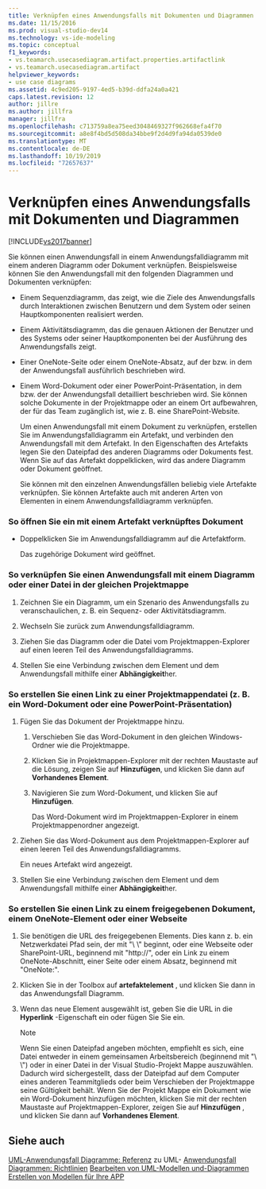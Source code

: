 ```yaml
---
title: Verknüpfen eines Anwendungsfalls mit Dokumenten und Diagrammen | Microsoft-Dokumentation
ms.date: 11/15/2016
ms.prod: visual-studio-dev14
ms.technology: vs-ide-modeling
ms.topic: conceptual
f1_keywords:
- vs.teamarch.usecasediagram.artifact.properties.artifactlink
- vs.teamarch.usecasediagram.artifact
helpviewer_keywords:
- use case diagrams
ms.assetid: 4c9ed205-9197-4ed5-b39d-ddfa24a0a421
caps.latest.revision: 12
author: jillre
ms.author: jillfra
manager: jillfra
ms.openlocfilehash: c713759a8ea75eed3048469327f962668efa4f70
ms.sourcegitcommit: a8e8f4bd5d508da34bbe9f2d4d9fa94da0539de0
ms.translationtype: MT
ms.contentlocale: de-DE
ms.lasthandoff: 10/19/2019
ms.locfileid: "72657637"
---
```

# <a name="link-a-use-case-to-documents-and-diagrams"></a>Verknüpfen eines Anwendungsfalls mit Dokumenten und Diagrammen
[!INCLUDE[vs2017banner](../includes/vs2017banner.md)]

Sie können einen Anwendungsfall in einem Anwendungsfalldiagramm mit einem anderen Diagramm oder Dokument verknüpfen. Beispielsweise können Sie den Anwendungsfall mit den folgenden Diagrammen und Dokumenten verknüpfen:

- Einem Sequenzdiagramm, das zeigt, wie die Ziele des Anwendungsfalls durch Interaktionen zwischen Benutzern und dem System oder seinen Hauptkomponenten realisiert werden.

- Einem Aktivitätsdiagramm, das die genauen Aktionen der Benutzer und des Systems oder seiner Hauptkomponenten bei der Ausführung des Anwendungsfalls zeigt.

- Einer OneNote-Seite oder einem OneNote-Absatz, auf der bzw. in dem der Anwendungsfall ausführlich beschrieben wird.

- Einem Word-Dokument oder einer PowerPoint-Präsentation, in dem bzw. der der Anwendungsfall detailliert beschrieben wird. Sie können solche Dokumente in der Projektmappe oder an einem Ort aufbewahren, der für das Team zugänglich ist, wie z. B. eine SharePoint-Website.

  Um einen Anwendungsfall mit einem Dokument zu verknüpfen, erstellen Sie im Anwendungsfalldiagramm ein Artefakt, und verbinden den Anwendungsfall mit dem Artefakt. In den Eigenschaften des Artefakts legen Sie den Dateipfad des anderen Diagramms oder Dokuments fest. Wenn Sie auf das Artefakt doppelklicken, wird das andere Diagramm oder Dokument geöffnet.

  Sie können mit den einzelnen Anwendungsfällen beliebig viele Artefakte verknüpfen. Sie können Artefakte auch mit anderen Arten von Elementen in einem Anwendungsfalldiagramm verknüpfen.

### <a name="to-open-a-document-associated-with-an-artifact"></a>So öffnen Sie ein mit einem Artefakt verknüpftes Dokument

- Doppelklicken Sie im Anwendungsfalldiagramm auf die Artefaktform.

     Das zugehörige Dokument wird geöffnet.

### <a name="to-link-a-use-case-to-a-diagram-or-file-in-the-same-solution"></a>So verknüpfen Sie einen Anwendungsfall mit einem Diagramm oder einer Datei in der gleichen Projektmappe

1. Zeichnen Sie ein Diagramm, um ein Szenario des Anwendungsfalls zu veranschaulichen, z. B. ein Sequenz- oder Aktivitätsdiagramm.

2. Wechseln Sie zurück zum Anwendungsfalldiagramm.

3. Ziehen Sie das Diagramm oder die Datei vom Projektmappen-Explorer auf einen leeren Teil des Anwendungsfalldiagramms.

4. Stellen Sie eine Verbindung zwischen dem Element und dem Anwendungsfall mithilfe einer **Abhängigkeit**her.

### <a name="to-link-to-a-solution-file-such-as-a-word-document-or-powerpoint-presentation"></a>So erstellen Sie einen Link zu einer Projektmappendatei (z. B. ein Word-Dokument oder eine PowerPoint-Präsentation)

1. Fügen Sie das Dokument der Projektmappe hinzu.

    1. Verschieben Sie das Word-Dokument in den gleichen Windows-Ordner wie die Projektmappe.

    2. Klicken Sie in Projektmappen-Explorer mit der rechten Maustaste auf die Lösung, zeigen Sie auf **Hinzufügen**, und klicken Sie dann auf **Vorhandenes Element**.

    3. Navigieren Sie zum Word-Dokument, und klicken Sie auf **Hinzufügen**.

         Das Word-Dokument wird im Projektmappen-Explorer in einem Projektmappenordner angezeigt.

2. Ziehen Sie das Word-Dokument aus dem Projektmappen-Explorer auf einen leeren Teil des Anwendungsfalldiagramms.

     Ein neues Artefakt wird angezeigt.

3. Stellen Sie eine Verbindung zwischen dem Element und dem Anwendungsfall mithilfe einer **Abhängigkeit**her.

### <a name="to-link-to-a-shared-document-onenote-element-or-web-page"></a>So erstellen Sie einen Link zu einem freigegebenen Dokument, einem OneNote-Element oder einer Webseite

1. Sie benötigen die URL des freigegebenen Elements. Dies kann z. b. ein Netzwerkdatei Pfad sein, der mit "\\ \\" beginnt, oder eine Webseite oder SharePoint-URL, beginnend mit "http://", oder ein Link zu einem OneNote-Abschnitt, einer Seite oder einem Absatz, beginnend mit "OneNote:".

2. Klicken Sie in der Toolbox auf **artefaktelement** , und klicken Sie dann in das Anwendungsfall Diagramm.

3. Wenn das neue Element ausgewählt ist, geben Sie die URL in die **Hyperlink** -Eigenschaft ein oder fügen Sie Sie ein.

    > [!NOTE]
    > Wenn Sie einen Dateipfad angeben möchten, empfiehlt es sich, eine Datei entweder in einem gemeinsamen Arbeitsbereich (beginnend mit "\\ \\") oder in einer Datei in der Visual Studio-Projekt Mappe auszuwählen. Dadurch wird sichergestellt, dass der Dateipfad auf dem Computer eines anderen Teammitglieds oder beim Verschieben der Projektmappe seine Gültigkeit behält. Wenn Sie der Projekt Mappe ein Dokument wie ein Word-Dokument hinzufügen möchten, klicken Sie mit der rechten Maustaste auf Projektmappen-Explorer, zeigen Sie auf **Hinzufügen** , und klicken Sie dann auf **Vorhandenes Element**.

## <a name="see-also"></a>Siehe auch
 [UML-Anwendungsfall Diagramme: Referenz](../modeling/uml-use-case-diagrams-reference.md) zu UML- [Anwendungsfall Diagrammen: Richtlinien](../modeling/uml-use-case-diagrams-guidelines.md) [Bearbeiten von UML-Modellen und-Diagrammen](../modeling/edit-uml-models-and-diagrams.md) [Erstellen von Modellen für Ihre APP](../modeling/create-models-for-your-app.md)
